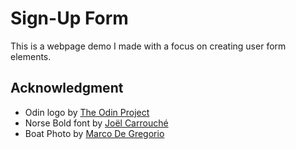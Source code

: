 # Sign-Up Form 
This is a webpage demo I made with a focus on creating user form elements.


## Acknowledgment
- Odin logo by [The Odin Project](https://www.theodinproject.com/)
- Norse Bold font by [Joël Carrouché](https://www.joelcarrouche.com/fonts/norse#NaN)
- Boat Photo by [Marco De Gregorio](https://unsplash.com/photos/a-boat-sitting-on-top-of-a-beach-next-to-a-body-of-water-7MpUE1Y1C58)
      
